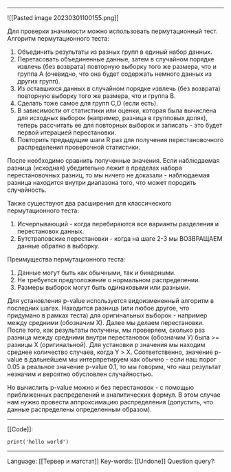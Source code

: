 ___
![[Pasted image 20230301100155.png]]

Для проверки значимости можно использовать пермутационный тест.
Алгоритм пермутационного теста:
1. Объединить результаты из разных групп в единый набор данных.
2. Перетасовать объединенные данные, затем в случайном порядке извлечь (без возврата) повторную выборку того же размера, что и группа А (очевидно, что она будет содержать немного данных из других групп).
3. Из оставшихся данных в случайном порядке извлечь (без возврата) повторную выборку того же размера, что и группа В. 
4. Сделать тоже самое для групп C,D (если есть). 
5. В зависимости от статистики или оценки, которая была вычислена для исходных выборок (например, разница в групповых долях), теперь рассчитать ее для повторных выборок и записать - это будет первой итерацией перестановки.
6. Повторить предыдущие шаги R раз для получения перестановочного распределения проверочной статистики. 

После необходимо сравнить полученные значения. Если наблюдаемая разница (исходная) убедительно лежит в пределах набора перестановочных разниц, то мы ничего не доказали - наблюдаемая разница находится внутри диапазона того, что может породить случайность. 

Также существуют два расширения для классического пермутационного теста:
1. Исчерпывающий - когда перебираются все варианты разделения и перестановок данных. 
2. Бутстраповские перестановки - когда на шаге 2-3 мы ВОЗВРАЩАЕМ данные обратно в выборку. 

Преимущества пермутационного теста:
1. Данные могут быть как обычными, так и бинарными.
2. Не требуется предположение о нормальном распределении. 
3. Размеры выборок могут быть одинаковыми или разными. 

Для установления p-value используется видоизмененный алгоритм в последних шагах. 
Находится разница (или любое другое, что придумано в рамках теста) для оригинальных выборок - например между средними (обозначим Х). Далее мы делаем перестановки. После того, как результаты получены, мы проверяем, сколько раз разница между средними внутри перестановок (обозначим У) была >= разницы Х (оригинальной). Для установки p значения мы находим среднее количество случаев, когда Y > Х. Соответственно, значение p-value в дальнейшем мы интерпретируем как обычно - если наш порог 0.05 а реальное значение p-value 0.1, то мы говорим, что наш результат незначим и вероятно обусловлен случайностью. 

Но вычислить p-value можно и без перестановок - с помощью приближенных распределений и аналитических формул. В этом случае нам нужно провести аппроксимацию распределения (допустить, что данные распределены определенным образом). 
___
[[Code]]:
```
print('hello world')
```
___
Language: [[Тервер и матстат]]
Key-words:  [[Undone]]
Question query?: 